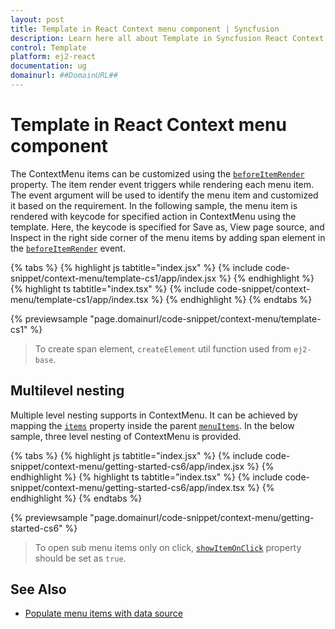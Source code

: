 ```yaml
---
layout: post
title: Template in React Context menu component | Syncfusion
description: Learn here all about Template in Syncfusion React Context menu component of Syncfusion Essential JS 2 and more.
control: Template 
platform: ej2-react
documentation: ug
domainurl: ##DomainURL##
---
```


# Template in React Context menu component

The ContextMenu items can be customized using the [`beforeItemRender`](https://ej2.syncfusion.com/react/documentation/api/context-menu/#beforeitemrender) property. The item render event triggers while rendering each menu item. The event argument will be used to identify the menu item and customized it based on the requirement. In the following sample, the menu item is rendered with keycode for specified action in ContextMenu using the template. Here, the keycode is specified for Save as, View page source, and Inspect in the right side corner of the menu items by adding span element in the [`beforeItemRender`](https://ej2.syncfusion.com/react/documentation/api/context-menu/#beforeitemrender) event.

{% tabs %}
{% highlight js tabtitle="index.jsx" %}
{% include code-snippet/context-menu/template-cs1/app/index.jsx %}
{% endhighlight %}
{% highlight ts tabtitle="index.tsx" %}
{% include code-snippet/context-menu/template-cs1/app/index.tsx %}
{% endhighlight %}
{% endtabs %}

 {% previewsample "page.domainurl/code-snippet/context-menu/template-cs1" %}

> To create span element, `createElement` util function used from `ej2-base`.

## Multilevel nesting

Multiple level nesting supports in ContextMenu. It can be achieved by mapping the [`items`](https://ej2.syncfusion.com/react/documentation/api/context-menu/menuItemModel/#items) property inside the parent [`menuItems`](https://ej2.syncfusion.com/react/documentation/api/context-menu/#items). In the below sample, three level nesting of ContextMenu is provided.

{% tabs %}
{% highlight js tabtitle="index.jsx" %}
{% include code-snippet/context-menu/getting-started-cs6/app/index.jsx %}
{% endhighlight %}
{% highlight ts tabtitle="index.tsx" %}
{% include code-snippet/context-menu/getting-started-cs6/app/index.tsx %}
{% endhighlight %}
{% endtabs %}

 {% previewsample "page.domainurl/code-snippet/context-menu/getting-started-cs6" %}

> To open sub menu items only on click, [`showItemOnClick`](https://ej2.syncfusion.com/react/documentation/api/context-menu/#showitemonclick) property should be set as `true`.

## See Also

* [Populate menu items with data source](./how-to/data-binding)
